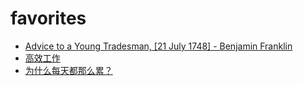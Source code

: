 # favorites

* [Advice to a Young Tradesman, \[21 July 1748\] - Benjamin Franklin](https://founders.archives.gov/documents/Franklin/01-03-02-0130)
* [高效工作](https://mp.weixin.qq.com/s/l8FQTnJ-78ZfdBFIFQRuSg)
* [为什么每天都那么累？](https://mp.weixin.qq.com/s/SE0njMXuuwOsMOvK1BLzBQ)

